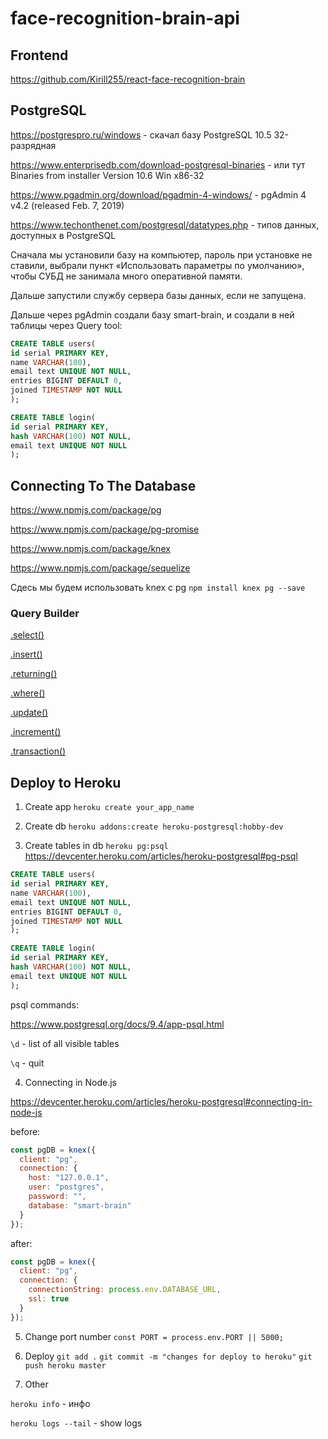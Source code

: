 # face-recognition-brain-api

## Frontend

https://github.com/Kirill255/react-face-recognition-brain

## PostgreSQL

https://postgrespro.ru/windows - скачал базу PostgreSQL 10.5 32-разрядная

https://www.enterprisedb.com/download-postgresql-binaries - или тут Binaries from installer Version 10.6 Win x86-32

https://www.pgadmin.org/download/pgadmin-4-windows/ - pgAdmin 4 v4.2 (released Feb. 7, 2019)

https://www.techonthenet.com/postgresql/datatypes.php - типов данных, доступных в PostgreSQL

Сначала мы установили базу на компьютер, пароль при установке не ставили, выбрали пункт «Использовать параметры по умолчанию», чтобы СУБД не занимала много оперативной памяти.

Дальше запустили службу сервера базы данных, если не запущена.

Дальше через pgAdmin создали базу smart-brain, и создали в ней таблицы через Query tool:

```sql
CREATE TABLE users(
id serial PRIMARY KEY,
name VARCHAR(100),
email text UNIQUE NOT NULL,
entries BIGINT DEFAULT 0,
joined TIMESTAMP NOT NULL
);
```

```sql
CREATE TABLE login(
id serial PRIMARY KEY,
hash VARCHAR(100) NOT NULL,
email text UNIQUE NOT NULL
);
```

## Connecting To The Database

https://www.npmjs.com/package/pg

https://www.npmjs.com/package/pg-promise

https://www.npmjs.com/package/knex

https://www.npmjs.com/package/sequelize

Сдесь мы будем использовать knex с pg `npm install knex pg --save`

### Query Builder

[.select()](https://knexjs.org/#Builder-select)

[.insert()](https://knexjs.org/#Builder-insert)

[.returning()](https://knexjs.org/#Builder-returning)

[.where()](https://knexjs.org/#Builder-where)

[.update()](https://knexjs.org/#Builder-update)

[.increment()](https://knexjs.org/#Builder-increment)

[.transaction()](https://knexjs.org/#Transactions)

## Deploy to Heroku

1. Create app `heroku create your_app_name`

2. Create db `heroku addons:create heroku-postgresql:hobby-dev`

3. Create tables in db `heroku pg:psql` https://devcenter.heroku.com/articles/heroku-postgresql#pg-psql

```sql
CREATE TABLE users(
id serial PRIMARY KEY,
name VARCHAR(100),
email text UNIQUE NOT NULL,
entries BIGINT DEFAULT 0,
joined TIMESTAMP NOT NULL
);
```

```sql
CREATE TABLE login(
id serial PRIMARY KEY,
hash VARCHAR(100) NOT NULL,
email text UNIQUE NOT NULL
);
```

psql commands:

https://www.postgresql.org/docs/9.4/app-psql.html

`\d` - list of all visible tables

`\q` - quit

4. Connecting in Node.js

https://devcenter.heroku.com/articles/heroku-postgresql#connecting-in-node-js

before:

```js
const pgDB = knex({
  client: "pg",
  connection: {
    host: "127.0.0.1",
    user: "postgres",
    password: "",
    database: "smart-brain"
  }
});
```

after:

```js
const pgDB = knex({
  client: "pg",
  connection: {
    connectionString: process.env.DATABASE_URL,
    ssl: true
  }
});
```

5. Change port number `const PORT = process.env.PORT || 5000;`

6. Deploy `git add .` `git commit -m "changes for deploy to heroku"` `git push heroku master`

7. Other

`heroku info` - инфо

`heroku logs --tail` - show logs
